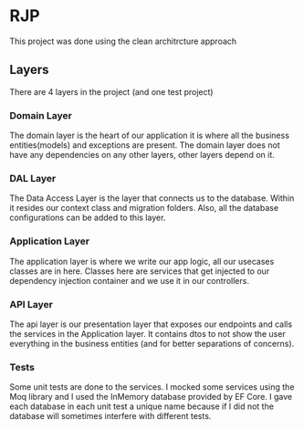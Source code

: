 ﻿# RJP

This project was done using the clean architrcture approach

## Layers
There are 4 layers in the project (and one test project)

### Domain Layer
The domain layer is the heart of our application it is where all the business entities(models) and exceptions are present.
The domain layer does not have any dependencies on any other layers, other layers depend on it.

### DAL Layer
The Data Access Layer is the layer that connects us to the database. Within it resides our context class and migration folders.
Also, all the database configurations can be added to this layer.

### Application Layer
The application layer is where we write our app logic, all our usecases classes are in here.
Classes here are services that get injected to our dependency injection container and we use it in our controllers.

### API Layer
The api layer is our presentation layer that exposes our endpoints and calls the services in the Application layer.
It contains dtos to not show the user everything in the business entities (and for better separations of concerns).

### Tests
Some unit tests are done to the services.
I mocked some services using the Moq library and I used the InMemory database provided by EF Core.
I gave each database in each unit test a unique name because if I did not the database will sometimes interfere with different tests.
